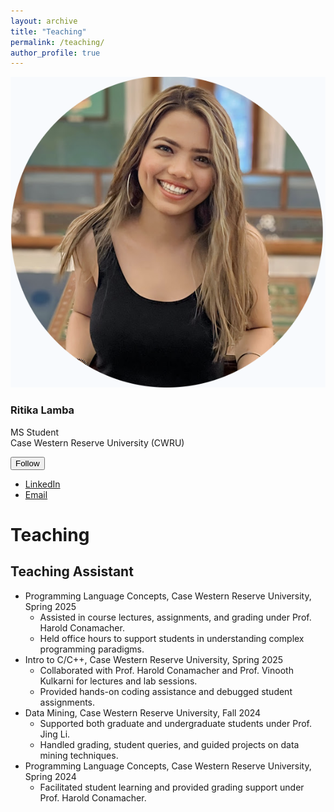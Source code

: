 ```yaml
---
layout: archive
title: "Teaching"
permalink: /teaching/
author_profile: true
---
```


<div id="main" role="main">
<div class="sidebar sticky">
<div itemscope="" itemtype="http://schema.org/Person">
<div class="author__avatar">
<img alt="Ritika Lamba" class="author__avatar" src="./images/Profile_Pic.png"/>
</div>
<div class="author__content">
<h3 class="author__name">Ritika Lamba</h3>
<p class="author__bio">MS Student <br/> Case Western Reserve University (CWRU)</p>
</div>
<div class="author__urls-wrapper">
<button class="btn btn--inverse">Follow</button>
<ul class="author__urls social-icons">
<li><a href="https://www.linkedin.com/in/ritika-lamba"><i class="fab fa-fw fa-linkedin"></i> LinkedIn</a></li>
<li><a href="mailto:ritikalamba@hotmail.com"><i aria-hidden="true" class="fas fa-fw fa-envelope"></i> Email</a></li>
</ul>
</div>
</div>
</div>
<div class="archive">
<h1 class="page__title">Teaching</h1>
<div class="list__item">
<article class="archive__item" itemscope="" itemtype="http://schema.org/CreativeWork">
<h2 class="archive__item-title" itemprop="headline">
        Teaching Assistant
    </h2>
<ul>
<li>Programming Language Concepts, Case Western Reserve University, Spring 2025 
        <ul>
<li>Assisted in course lectures, assignments, and grading under Prof. Harold Conamacher. </li>
<li>Held office hours to support students in understanding complex programming paradigms. </li>
</ul>
</li>
<li>Intro to C/C++, Case Western Reserve University, Spring 2025 
        <ul>
<li>Collaborated with Prof. Harold Conamacher and Prof. Vinooth Kulkarni for lectures and lab sessions. </li>
<li>Provided hands-on coding assistance and debugged student assignments. </li>
</ul>
</li>
<li>Data Mining, Case Western Reserve University, Fall 2024 
        <ul>
<li>Supported both graduate and undergraduate students under Prof. Jing Li. </li>
<li>Handled grading, student queries, and guided projects on data mining techniques. </li>
</ul>
</li>
<li>Programming Language Concepts, Case Western Reserve University, Spring 2024 
        <ul>
<li>Facilitated student learning and provided grading support under Prof. Harold Conamacher. </li>
</ul>
</li>
</ul>

</article>
</div>
</div>
</div>
